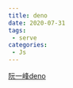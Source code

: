 ```yaml
---
title: deno
date: 2020-07-31
tags:
 - serve
categories: 
 - Js
---
```


[阮一峰deno](http://www.ruanyifeng.com/blog/2020/01/deno-intro.html)

